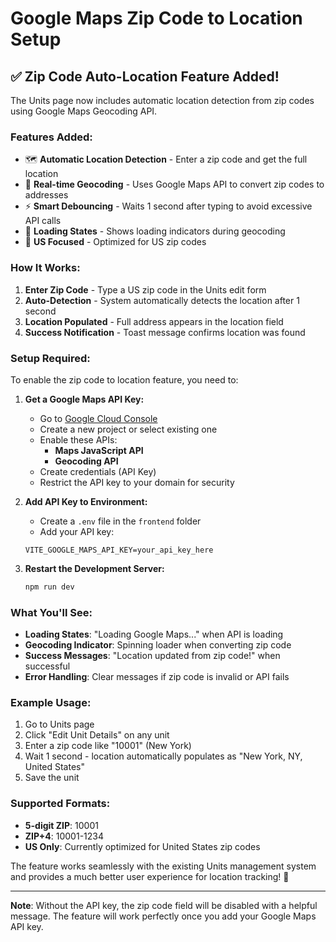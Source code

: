 # Google Maps Zip Code to Location Setup

## ✅ **Zip Code Auto-Location Feature Added!**

The Units page now includes automatic location detection from zip codes using Google Maps Geocoding API.

### **Features Added:**
- 🗺️ **Automatic Location Detection** - Enter a zip code and get the full location
- 📍 **Real-time Geocoding** - Uses Google Maps API to convert zip codes to addresses
- ⚡ **Smart Debouncing** - Waits 1 second after typing to avoid excessive API calls
- 🔄 **Loading States** - Shows loading indicators during geocoding
- 🎯 **US Focused** - Optimized for US zip codes

### **How It Works:**
1. **Enter Zip Code** - Type a US zip code in the Units edit form
2. **Auto-Detection** - System automatically detects the location after 1 second
3. **Location Populated** - Full address appears in the location field
4. **Success Notification** - Toast message confirms location was found

### **Setup Required:**

To enable the zip code to location feature, you need to:

1. **Get a Google Maps API Key:**
   - Go to [Google Cloud Console](https://console.cloud.google.com/)
   - Create a new project or select existing one
   - Enable these APIs:
     - **Maps JavaScript API**
     - **Geocoding API**
   - Create credentials (API Key)
   - Restrict the API key to your domain for security

2. **Add API Key to Environment:**
   - Create a `.env` file in the `frontend` folder
   - Add your API key:
   ```
   VITE_GOOGLE_MAPS_API_KEY=your_api_key_here
   ```

3. **Restart the Development Server:**
   ```bash
   npm run dev
   ```

### **What You'll See:**
- **Loading States**: "Loading Google Maps..." when API is loading
- **Geocoding Indicator**: Spinning loader when converting zip code
- **Success Messages**: "Location updated from zip code!" when successful
- **Error Handling**: Clear messages if zip code is invalid or API fails

### **Example Usage:**
1. Go to Units page
2. Click "Edit Unit Details" on any unit
3. Enter a zip code like "10001" (New York)
4. Wait 1 second - location automatically populates as "New York, NY, United States"
5. Save the unit

### **Supported Formats:**
- **5-digit ZIP**: 10001
- **ZIP+4**: 10001-1234
- **US Only**: Currently optimized for United States zip codes

The feature works seamlessly with the existing Units management system and provides a much better user experience for location tracking! 🎉

---

**Note**: Without the API key, the zip code field will be disabled with a helpful message. The feature will work perfectly once you add your Google Maps API key.
